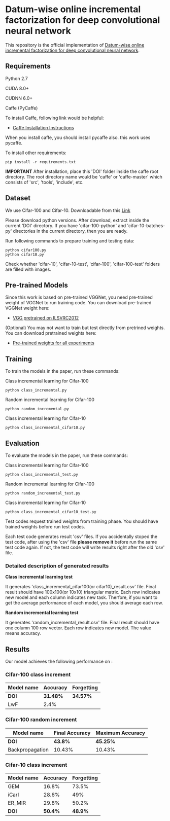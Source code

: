 # Datum-wise online incremental factorization for deep convolutional neural network

This repository is the official implementation of [Datum-wise online incremental factorization for deep convolutional neural network](https://arxiv.org/abs/2030.12345).

## Requirements

Python 2.7

CUDA 8.0+

CUDNN 6.0+

Caffe (PyCaffe)


To install Caffe, following link would be helpful:

- [Caffe Installation Instructions](https://caffe.berkeleyvision.org/installation.html)

When you install caffe, you should install pycaffe also. this work uses pycaffe.

To install other requirements:

```setup
pip install -r requirements.txt
```

**IMPORTANT** After installation, place this 'DOI' folder inside the caffe root directory.
The root directory name would be 'caffe' or 'caffe-master' which consists of 'src', 'tools', 'include', etc.

## Dataset

We use Cifar-100 and Cifar-10. Downloadable from this [Link](https://www.cs.toronto.edu/~kriz/cifar.html)

Please download python versions.
After download, extract inside the current 'DOI' directory.
If you have 'cifar-100-python' and 'cifar-10-batches-py' directories in the current directory, then you are ready.

Run following commands to prepare training and testing data:

```dataset
python cifar100.py
python cifar10.py
```

Check whether 'cifar-10', 'cifar-10-test', 'cifar-100', 'cifar-100-test' folders are filled with images.

## Pre-trained Models

Since this work is based on pre-trained VGGNet, you need pre-trained weight of VGGNet to run training code.
You can download pre-trained VGGNet weight here:

- [VGG pretrained on ILSVRC2012](https://drive.google.com/file/d/12nD9vJkT7u4P6SgaF1cUYSF7Y_fxMo8U/view?usp=sharing)

(Optional) You may not want to train but test directly from pretrined weights.
You can download pretrained weights here:

- [Pre-trained weights for all experiments](https://drive.google.com/file/d/1rA68TRZM0fDhemmj7W5QzQ_IOGT9Nb9E/view?usp=sharing)

## Training

To train the models in the paper, run these commands:

Class incremental learning for Cifar-100

```train1
python class_incremental.py
```

Random incremental learning for Cifar-100

```train1
python random_incremental.py
```

Class incremental learning for Cifar-10

```train1
python class_incremental_cifar10.py
```

## Evaluation

To evaluate the models in the paper, run these commands:

Class incremental learning for Cifar-100

```train1
python class_incremental_test.py
```

Random incremental learning for Cifar-100

```train1
python random_incremental_test.py
```

Class incremental learning for Cifar-10

```train1
python class_incremental_cifar10_test.py
```

Test codes request trained weights from training phase.
You should have trained weights before run test codes.

Each test code generates result 'csv' files.
If you accidentally stoped the test code, after using the 'csv' file **please remove it** before run the same test code again.
If not, the test code will write results right after the old 'csv' file.

### Detailed description of generated results

**Class incremental learning test**

It generates 'class_incremental_cifar100(or cifar10)_result.csv' file.
Final result should have 100x100(or 10x10) triangular matrix.
Each row indicates new model and each column indicates new task.
Therfore, if you want to get the average performance of each model, you should average each row.

**Random incremental learning test**

It generates 'random_incremental_result.csv' file.
Final result should have one column 100 row vector.
Each row indicates new model. The value means accuracy.

## Results

Our model achieves the following performance on :

### Cifar-100 class increment

| Model name         | Accuracy        | Forgetting     |
| ------------------ |---------------- | -------------- |
| **DOI**            |   **31.48%**    |    **34.57%**  |
| LwF                |     2.4%        |                |

### Cifar-100 random increment

| Model name         | Final Accuracy  | Maximum Accuracy |
| ------------------ |---------------- | ---------------- |
| **DOI**            |   **43.8%**     |    **45.25%**    |
| Backpropagation    |     10.43%      |      10.43%      |

### Cifar-10 class increment

| Model name         | Accuracy        | Forgetting     |
| ------------------ |---------------- | -------------- |
| GEM                |     16.8%       |      73.5%     |
| iCarl              |     28.6%       |      49%       |
| ER_MIR             |     29.8%       |      50.2%     |
| **DOI**            |   **50.4%**     |    **48.9%**   |

